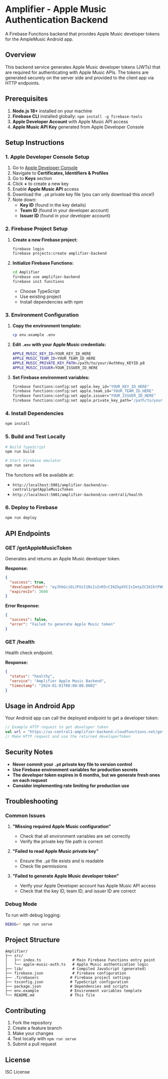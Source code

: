 # Amplifier - Apple Music Authentication Backend

A Firebase Functions backend that provides Apple Music developer tokens for the AmpleMusic Android app.

## Overview

This backend service generates Apple Music developer tokens (JWTs) that are required for authenticating with Apple Music APIs. The tokens are generated securely on the server side and provided to the client app via HTTP endpoints.

## Prerequisites

1. **Node.js 18+** installed on your machine
2. **Firebase CLI** installed globally: `npm install -g firebase-tools`
3. **Apple Developer Account** with Apple Music API access
4. **Apple Music API Key** generated from Apple Developer Console

## Setup Instructions

### 1. Apple Developer Console Setup

1. Go to [Apple Developer Console](https://developer.apple.com/account/)
2. Navigate to **Certificates, Identifiers & Profiles**
3. Go to **Keys** section
4. Click **+** to create a new key
5. Enable **Apple Music API** access
6. Download the `.p8` private key file (you can only download this once!)
7. Note down:
   - **Key ID** (found in the key details)
   - **Team ID** (found in your developer account)
   - **Issuer ID** (found in your developer account)

### 2. Firebase Project Setup

1. **Create a new Firebase project:**
   ```bash
   firebase login
   firebase projects:create amplifier-backend
   ```

2. **Initialize Firebase Functions:**
   ```bash
   cd Amplifier
   firebase use amplifier-backend
   firebase init functions
   ```
   - Choose TypeScript
   - Use existing project
   - Install dependencies with npm

### 3. Environment Configuration

1. **Copy the environment template:**
   ```bash
   cp env.example .env
   ```

2. **Edit `.env` with your Apple Music credentials:**
   ```bash
   APPLE_MUSIC_KEY_ID=YOUR_KEY_ID_HERE
   APPLE_MUSIC_TEAM_ID=YOUR_TEAM_ID_HERE
   APPLE_MUSIC_PRIVATE_KEY_PATH=/path/to/your/AuthKey_KEYID.p8
   APPLE_MUSIC_ISSUER=YOUR_ISSUER_ID_HERE
   ```

3. **Set Firebase environment variables:**
   ```bash
   firebase functions:config:set apple.key_id="YOUR_KEY_ID_HERE"
   firebase functions:config:set apple.team_id="YOUR_TEAM_ID_HERE"
   firebase functions:config:set apple.issuer="YOUR_ISSUER_ID_HERE"
   firebase functions:config:set apple.private_key_path="/path/to/your/AuthKey_KEYID.p8"
   ```

### 4. Install Dependencies

```bash
npm install
```

### 5. Build and Test Locally

```bash
# Build TypeScript
npm run build

# Start Firebase emulator
npm run serve
```

The functions will be available at:
- `http://localhost:5001/amplifier-backend/us-central1/getAppleMusicToken`
- `http://localhost:5001/amplifier-backend/us-central1/health`

### 6. Deploy to Firebase

```bash
npm run deploy
```

## API Endpoints

### GET /getAppleMusicToken

Generates and returns an Apple Music developer token.

**Response:**
```json
{
  "success": true,
  "developerToken": "eyJhbGciOiJFUzI1NiIsInR5cCI6IkpXVCIsImtpZCI6IktFWUlEIn0...",
  "expiresIn": 3600
}
```

**Error Response:**
```json
{
  "success": false,
  "error": "Failed to generate Apple Music token"
}
```

### GET /health

Health check endpoint.

**Response:**
```json
{
  "status": "healthy",
  "service": "Amplifier Apple Music Backend",
  "timestamp": "2024-01-01T00:00:00.000Z"
}
```

## Usage in Android App

Your Android app can call the deployed endpoint to get a developer token:

```kotlin
// Example HTTP request to get developer token
val url = "https://us-central1-amplifier-backend.cloudfunctions.net/getAppleMusicToken"
// Make HTTP request and use the returned developerToken
```

## Security Notes

- **Never commit your `.p8` private key file to version control**
- **Use Firebase environment variables for production secrets**
- **The developer token expires in 6 months, but we generate fresh ones on each request**
- **Consider implementing rate limiting for production use**

## Troubleshooting

### Common Issues

1. **"Missing required Apple Music configuration"**
   - Check that all environment variables are set correctly
   - Verify the private key file path is correct

2. **"Failed to read Apple Music private key"**
   - Ensure the `.p8` file exists and is readable
   - Check file permissions

3. **"Failed to generate Apple Music developer token"**
   - Verify your Apple Developer account has Apple Music API access
   - Check that the key ID, team ID, and issuer ID are correct

### Debug Mode

To run with debug logging:

```bash
DEBUG=* npm run serve
```

## Project Structure

```
Amplifier/
├── src/
│   ├── index.ts              # Main Firebase Functions entry point
│   └── apple-music-auth.ts   # Apple Music authentication logic
├── lib/                      # Compiled JavaScript (generated)
├── firebase.json             # Firebase configuration
├── .firebaserc              # Firebase project settings
├── tsconfig.json            # TypeScript configuration
├── package.json             # Dependencies and scripts
├── env.example              # Environment variables template
└── README.md                # This file
```

## Contributing

1. Fork the repository
2. Create a feature branch
3. Make your changes
4. Test locally with `npm run serve`
5. Submit a pull request

## License

ISC License
